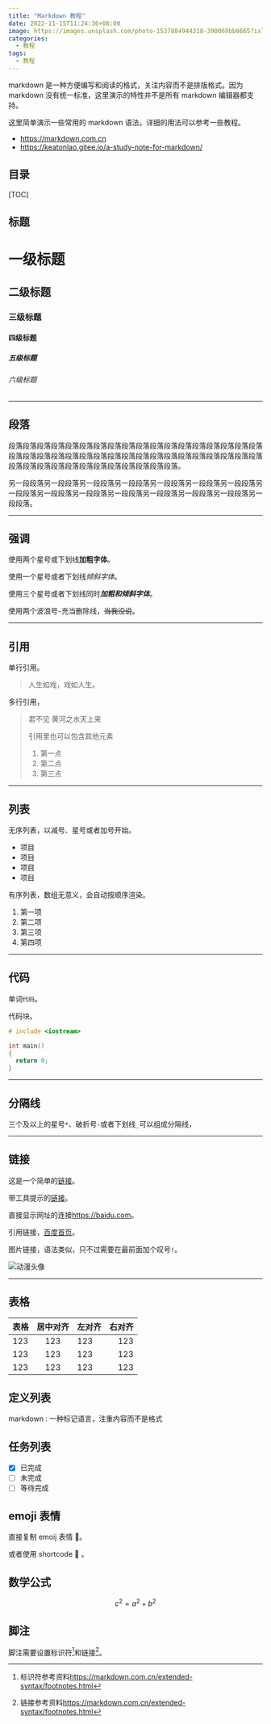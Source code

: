 ```yaml
---
title: "Markdown 教程"
date: 2022-11-15T11:24:36+08:00
image: https://images.unsplash.com/photo-1537884944318-390069bb8665?ixlib=rb-4.0.3&ixid=MnwxMjA3fDB8MHxwaG90by1wYWdlfHx8fGVufDB8fHx8&auto=format&fit=crop&w=1170&q=80
categories:
  - 教程
tags:
  - 教程
---
```


markdown 是一种方便编写和阅读的格式，关注内容而不是排版格式。因为 markdown 没有统一标准，这里演示的特性并不是所有 markdown 编辑器都支持。

这里简单演示一些常用的 markdown 语法，详细的用法可以参考一些教程。

- <https://markdown.com.cn>
- <https://keatonlao.gitee.io/a-study-note-for-markdown/>

## 目录

[TOC]

## 标题

# 一级标题

## 二级标题

### 三级标题

#### 四级标题

##### 五级标题

###### 六级标题

---

## 段落

段落段落段落段落段落段落段落段落段落段落段落段落段落段落段落段落段落段落段落段落段落段落段落段落段落段落段落段落段落段落段落段落段落段落段落段落段落段落段落段落段落段落段落段落段落段落段落段落。

另一段段落另一段段落另一段段落另一段段落另一段段落另一段段落另一段段落另一段段落另一段段落另一段段落另一段段落另一段段落另一段段落另一段段落另一段段落。

---

## 强调

使用两个星号或下划线**加粗字体**。

使用一个星号或者下划线*倾斜字体*。

使用三个星号或者下划线同时***加粗和倾斜字体***。

使用两个波浪号`~`充当删除线，~~当我没说~~。

---

## 引用

单行引用。

> 人生如戏，戏如人生。

多行引用，

> 君不见
> 黄河之水天上来
>
> 引用里也可以包含其他元素
>
> 1. 第一点
> 1. 第二点
> 1. 第三点

---

## 列表

无序列表，以减号、星号或者加号开始。

- 项目
- 项目
- 项目
- 项目

有序列表，数组无意义，会自动按顺序渲染。

1. 第一项
1. 第二项
1. 第三项
1. 第四项

---

## 代码

单词`代码`。

代码块。

```cpp
# include <iostream>

int main()
{
  return 0;
}
```

---

## 分隔线

三个及以上的星号`*`、破折号`-`或者下划线`_`可以组成分隔线，

---

## 链接

这是一个简单的[链接](link)。

带工具提示的[链接](link "工具提示")。

直接显示网址的连接<https://baidu.com>。

引用链接，[百度首页][1]。

[1]: https://www.baidu.com/

图片链接，语法类似，只不过需要在最前面加个叹号`!`。

![动漫头像](https://picd.zhimg.com/80/v2-31e00d19a674edf551f22730a01325be_720w.webp?source=1940ef5c)

---

## 表格

| 表格 | 居中对齐 | 左对齐 | 右对齐 |
| ---- | :------: | :----- | -----: |
| 123  |   123    | 123    |    123 |
| 123  |   123    | 123    |    123 |
| 123  |   123    | 123    |    123 |

## 定义列表

markdown
: 一种标记语言，注重内容而不是格式

## 任务列表

- [x] 已完成
- [ ] 未完成
- [ ] 等待完成

## emoji 表情

直接复制 emoij 表情 🎉。

或者使用 shortcode :clown_face: 。

## 数学公式

$$
c^2=a^2+b^2
$$

## 脚注

脚注需要设置标识符[^id]和链接[^link]。

[^id]: 标识符参考资料<https://markdown.com.cn/extended-syntax/footnotes.html>
[^link]: 链接参考资料<https://markdown.com.cn/extended-syntax/footnotes.html>
